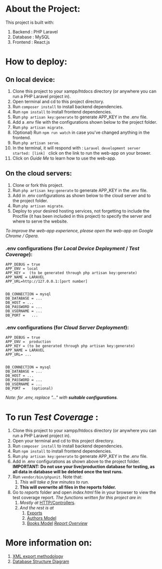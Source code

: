 # About the Project:
This project is built with:
1. Backend : PHP Laravel
2. Database : MySQL
3. Frontend : React.js

# How to deploy: 
## On local device:
1. Clone this project to your xampp/htdocs directory (or anywhere you can run a PHP Laravel project in).
2. Open terminal and cd to this project directory. 
3. Run `composer install` to install backend dependencies.
4. Run `npm install` to install frontend dependencies.
5. Run `php artisan key:generate` to generate APP_KEY in the .env file.
6. Add a .env file with the configurations shown below to the project folder.
7. Run `php artisan migrate`.
8. (Optional) Run `npm run watch` in case you've changed anything in the frontend.
8. Run `php artisan serve`.
9. In the terminal, it will respond with : `Laravel development server started: [link] ` click on the link to run the web-app on your brower.
10. Click on *Guide Me* to learn how to use the web-app.

## On the cloud servers: 
1. Clone or fork this project. 
2. Run  `php artisan key:generate` to generate APP_KEY in the .env file.
3. Add in .env configurations as shown below to the cloud server and to the project folder.
4. Run  `php artisan migrate`. 
5. Deploy to your desired hosting services, not forgetting to include the Procfile (it has been included in this project) to specify the server and where to serve the website.

*To improve the web-app experience, please open the web-app on Google Chrome / Opera.*

### .env configurations (for *Local Device Deployment* / *Test Coverage*):
```
APP_DEBUG = true
APP_ENV = local 
APP_KEY =  (to be generated through php artisan key:generate)
APP_NAME = LARAVEL
APP_URL=http://127.0.0.1:[port number]


DB_CONNECTION = mysql
DB_DATABASE = ...
DB_HOST = ...
DB_PASSWORD = ...
DB_USERNAME = ...
DB_PORT =   ...
```
### .env configurations (for *Cloud Server Deployment*):
```
APP_DEBUG = true
APP_ENV =  production
APP_KEY = (to be generated through php artisan key:generate)
APP_NAME = LARAVEL
APP_URL= ...


DB_CONNECTION = mysql
DB_DATABASE = ...
DB_HOST = ...
DB_PASSWORD = ...
DB_USERNAME = ...
DB_PORT =   (optional)
```
*Note: for .env, replace  "..." with __suitable configurations__.*

# To run *Test Coverage* : 
1. Clone this project to your xampp/htdocs directory (or anywhere you can run a PHP Laravel project in).
2. Open your terminal and cd to this project directory.
3. Run `composer install` to install backend dependencies.
4. Run `npm install` to install frontend dependencies.
5. Run  `php artisan key:generate` to generate APP_KEY in the .env file.
6. Add in .env configurations as shown above to the project folder. __IMPORTANT: Do not use your live/production database for testing, as all data in database will be deleted once the test runs.__
7. Run `vendor/bin/phpunit`. Note that:
    1. *This will take a few minutes to run.*
    2. __This will overwrite all files in the reports folder.__
8. Go to *reports* folder and open *index.html* file in your browser to view the test coverage report. _The functions written for this project are in:_
    1. _Mostly at_ [HTTP/Controllers](report/Http/Controllers/index.html).
    2. _And the rest is at_ 
        1. [Exports](report/Exports/index.html)
        2. [Authors Model](report/Authors.php.html)
        3. [Books Model](report/Books.php.html)
_[Report Overview](report/index.html)_

# More information on: 
1. [XML export methodology](documentation/XMLExport.md)
2. [Database Structure Diagram](documentation/DBStructure.md)